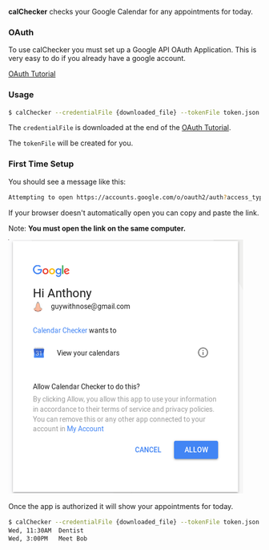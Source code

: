 **calChecker** checks your Google Calendar for any appointments for today.

### OAuth
To use calChecker you must set up a Google API OAuth Application.  This is very easy to do if you already have a google account.

[OAuth Tutorial](/OAuth.md)

### Usage
```bash
$ calChecker --credentialFile {downloaded_file} --tokenFile token.json
```
The `credentialFile` is downloaded at the end of the [OAuth Tutorial](/OAuth.md).

The `tokenFile` will be created for you.

### First Time Setup
You should see a message like this:
```bash
Attempting to open https://accounts.google.com/o/oauth2/auth?access_type=offline&client_id=********.apps.googleusercontent.com&redirect_uri=http%3A%2F%2F127.0.0.1%3A37345&response_type=code&scope=https%3A%2F%2Fwww.googleapis.com%2Fauth%2Fcalendar.readonly&state=state-token in your browser
```

If your browser doesn't automatically open you can copy and paste the link.

Note: **You must open the link on the same computer.**

![Authorize Access](https://raw.githubusercontent.com/guywithnose/calChecker/master/images/authorize.png)

Once the app is authorized it will show your appointments for today.
```bash
$ calChecker --credentialFile {downloaded_file} --tokenFile token.json
Wed, 11:30AM  Dentist
Wed, 3:00PM   Meet Bob
```
